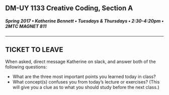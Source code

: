 ## DM-UY 1133 Creative Coding, Section A
##### Spring 2017 • Katherine Bennett • Tuesdays & Thursdays • 2:30-4:20pm • 2MTC MAGNET 811 
---


## TICKET TO LEAVE

When asked, direct message Katherine on slack, and answer both of the following questions:

* What are the three most important points you learned today in class? 
* What concept(s) confuses you from today’s lecture or exercises? (This will give you a clue as to what you should study before the next class.)


